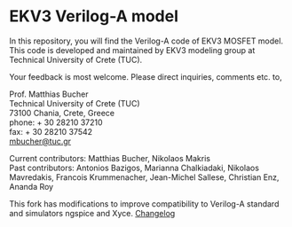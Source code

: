 # EKV3 Verilog-A model
In this repository, you will find the Verilog-A code of EKV3 MOSFET model. \
This code is developed and maintained by EKV3 modeling group at Technical University of Crete (TUC). 

Your feedback is most welcome. Please direct inquiries, comments etc. to,

Prof. Matthias Bucher \
Technical University of Crete (TUC) \
73100 Chania, Crete, Greece \
phone: + 30 28210 37210 \
fax: + 30 28210 37542 \
mbucher@tuc.gr 

Current contributors: Matthias Bucher, Nikolaos Makris \
Past contributors: Antonios Bazigos, Marianna Chalkiadaki, Nikolaos Mavredakis, Francois Krummenacher, Jean-Michel Sallese, Christian Enz, Ananda Roy

This fork has modifications to improve compatibility to Verilog-A standard and simulators ngspice and Xyce. [Changelog](code/Changelog.md)
